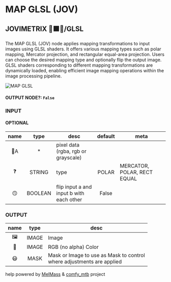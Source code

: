 # MAP GLSL (JOV)

## JOVIMETRIX 🔺🟩🔵/GLSL

The MAP GLSL (JOV) node applies mapping transformations to input images using GLSL shaders. It offers various mapping types such as polar mapping, Mercator projection, and rectangular equal-area projection. Users can choose the desired mapping type and optionally flip the output image. GLSL shaders corresponding to different mapping transformations are dynamically loaded, enabling efficient image mapping operations within the image processing pipeline.

![MAP GLSL](./MAP%20GLSL.png)

#### OUTPUT NODE?: `False`

### INPUT

#### OPTIONAL

name | type | desc | default | meta
:---:|:---:|---|:---:|---
👾A | * | pixel data (rgba, rgb or<br>grayscale) |  | 
❓ | STRING | type | POLAR | MERCATOR, POLAR, RECT EQUAL
🙃 | BOOLEAN | flip input a and input b with<br>each other | False | 

### OUTPUT

name | type | desc
:---:|:---:|---
🖼️ | IMAGE | Image 
🌈 | IMAGE | RGB (no alpha) Color 
😷 | MASK | Mask or Image to use as Mask to control<br>where adjustments are applied 

help powered by [MelMass](https://github.com/melMass) & [comfy_mtb](https://github.com/melMass/comfy_mtb) project